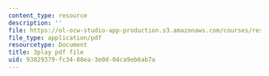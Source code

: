 ```yaml
---
content_type: resource
description: ''
file: https://ol-ocw-studio-app-production.s3.amazonaws.com/courses/res-tll-004-stem-concept-videos-fall-2013/93829379fc3488ea3e0d04ca9eb6ab7a_lGaMKrtiTc8.pdf
file_type: application/pdf
resourcetype: Document
title: 3play pdf file
uid: 93829379-fc34-88ea-3e0d-04ca9eb6ab7a
---
```

